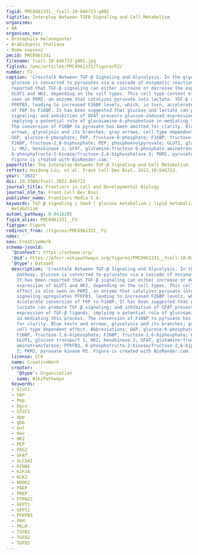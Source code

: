 ```yaml
---
figid: PMC8961331__fcell-10-846723-g002
figtitle: Interplay Between TGFB Signaling and Cell Metabolism
organisms:
- NA
organisms_ner:
- Drosophila melanogaster
- Arabidopsis thaliana
- Homo sapiens
pmcid: PMC8961331
filename: fcell-10-846723-g002.jpg
figlink: /pmc/articles/PMC8961331/figure/F2/
number: F2
caption: 'Crosstalk Between TGF-β Signaling and Glycolysis. In the glycolytic pathway,
  glucose is converted to pyruvates via a cascade of enzymatic reactions. It has been
  reported that TGF-β signaling can either increase or decrease the expression of
  GLUT1 and HK2, depending on the cell types. This cell type-context effect is also
  seen on PKM2, an enzyme that catalyzes pyruvate into lactate. TGF-β signaling upregulates
  PFKFB3, leading to increased F26BP levels, which, in turn, accelerate conversion
  of F6P to F16BP. It has been suggested that glucose and lactate can promote TGF-β
  signaling; and inhibition of GFAT prevents glucose-induced expression of TGF-β ligands,
  implying a potential role of glucosamine-6-phosphotase in mediating this process.
  The conversion of F16BP to pyruvate has been omitted for clarity. Blue texts and
  arrows, glycolysis and its branches; gray arrows, cell-type dependent effect. Abbreviations:
  G6P, glucose-6-phosphate; F6P, fructose-6-phosphate; F16BP, fructose-1,6-biphosphate;
  F26BP, fructose-2,6-biphosphate; PEP, phosphoenolpyruvate; GLUT1, glucose transport
  1; HK2, hexokinase 2; GFAT, glutamine:fructose-6-phosphate aminotransferase; PFKFB3,
  6-phosphofructo-2-kinase/fructose-2,6-biphosphatase 3; PKM2, pyruvate kinase M2.
  Figure is created with BioRender.com.'
papertitle: The Interplay Between TGF-β Signaling and Cell Metabolism.
reftext: Huidong Liu, et al. Front Cell Dev Biol. 2022;10:846723.
year: '2022'
doi: 10.3389/fcell.2022.846723
journal_title: Frontiers in Cell and Developmental Biology
journal_nlm_ta: Front Cell Dev Biol
publisher_name: Frontiers Media S.A.
keywords: TGF-β signaling | Smad | glucose metabolism | lipid metabolism | amino acid
  metabolism
automl_pathway: 0.9416285
figid_alias: PMC8961331__F2
figtype: Figure
redirect_from: /figures/PMC8961331__F2
ndex: ''
seo: CreativeWork
schema-jsonld:
  '@context': https://schema.org/
  '@id': https://pfocr.wikipathways.org/figures/PMC8961331__fcell-10-846723-g002.html
  '@type': Dataset
  description: 'Crosstalk Between TGF-β Signaling and Glycolysis. In the glycolytic
    pathway, glucose is converted to pyruvates via a cascade of enzymatic reactions.
    It has been reported that TGF-β signaling can either increase or decrease the
    expression of GLUT1 and HK2, depending on the cell types. This cell type-context
    effect is also seen on PKM2, an enzyme that catalyzes pyruvate into lactate. TGF-β
    signaling upregulates PFKFB3, leading to increased F26BP levels, which, in turn,
    accelerate conversion of F6P to F16BP. It has been suggested that glucose and
    lactate can promote TGF-β signaling; and inhibition of GFAT prevents glucose-induced
    expression of TGF-β ligands, implying a potential role of glucosamine-6-phosphotase
    in mediating this process. The conversion of F16BP to pyruvate has been omitted
    for clarity. Blue texts and arrows, glycolysis and its branches; gray arrows,
    cell-type dependent effect. Abbreviations: G6P, glucose-6-phosphate; F6P, fructose-6-phosphate;
    F16BP, fructose-1,6-biphosphate; F26BP, fructose-2,6-biphosphate; PEP, phosphoenolpyruvate;
    GLUT1, glucose transport 1; HK2, hexokinase 2; GFAT, glutamine:fructose-6-phosphate
    aminotransferase; PFKFB3, 6-phosphofructo-2-kinase/fructose-2,6-biphosphatase
    3; PKM2, pyruvate kinase M2. Figure is created with BioRender.com.'
  license: CC0
  name: CreativeWork
  creator:
    '@type': Organization
    name: WikiPathways
  keywords:
  - Glut1
  - G6P
  - Pep
  - bgcn
  - Gfat1
  - dpp
  - gbb
  - put
  - mav
  - HK2
  - PEP
  - PAS2
  - GFAT
  - SLC2A1
  - KCNA5
  - KIF2A
  - KLK2
  - HOOK2
  - PAEP
  - PREP
  - PTPN22
  - GFPT1
  - GFPT2
  - PFKFB3
  - PKM
  - PKLR
  - TGFB1
  - TGFB2
  - TGFB3
---
```

